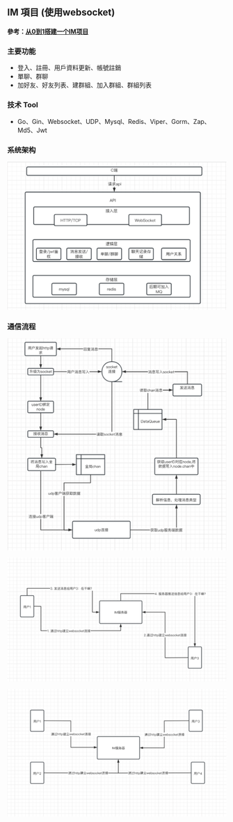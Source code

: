 ## IM 項目 (使用websocket)

#### 參考：[从0到1搭建一个IM项目](https://learnku.com/articles/74274)

### 主要功能
* 登入、註冊、用戶資料更新、帳號註銷
* 單聊、群聊
* 加好友、好友列表、建群組、加入群組、群組列表

### 技术 Tool
* Go、Gin、Websocket、UDP、Mysql、Redis、Viper、Gorm、Zap、Md5、Jwt

### 系统架构
![](flowData/system.png)

### 通信流程
![](flowData/system2.png)

![](flowData/flow.png)

![](flowData/websocket_connect_flow.png)
